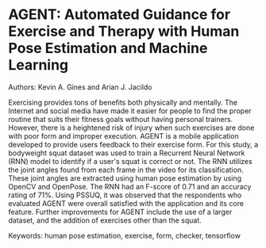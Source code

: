 # AGENT: Automated Guidance for Exercise and Therapy with Human Pose Estimation and Machine Learning
Authors: Kevin A. Gines and Arian J. Jacildo

Exercising provides tons of benefits both physically and mentally. The Internet and social media have made it easier for people to find the proper routine that suits their fitness goals without having personal trainers. However, there is a heightened risk of injury when such exercises are done with poor form and improper execution. AGENT is a mobile application developed to provide users feedback to their exercise form. For this study, a bodyweight squat dataset was used to train a Recurrent Neural Network (RNN) model to identify if a user's squat is correct or not. The RNN utilizes the joint angles found from each frame in the video for its classification. These joint angles are extracted using human pose estimation by using OpenCV and OpenPose. The RNN had an F-score of 0.71 and an accuracy rating of 71\%. Using PSSUQ, it was observed that the respondents who evaluated AGENT were overall satisfied with the application and its core feature. Further improvements for AGENT include the use of a larger dataset, and the addition of exercises other than the squat.

Keywords: human pose estimation, exercise, form, checker, tensorflow
